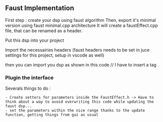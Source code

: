 ## Faust Implementation

First step : create your dsp using faust algorithm
Then, export it's minimal version using faust minimal.cpp architecture
It will create a faustEffect.cpp file, that can be renamed as a header.

Put this dsp into your project

Import the necessairies headers (faust headers needs to be set in juce settings for this project, setup in vscode as well)

then you can import you dsp as shown in this code 
// I have to insert a tag

### Plugin the interface

Severals things to do :

    - Create setters for parameters inside the FaustEffect.h -> Have to think about a way to avoid overwriting this code while updating the faust dsp...
    - set the parameters within the nice range thanks to the update function, getting things from gui as usual
    